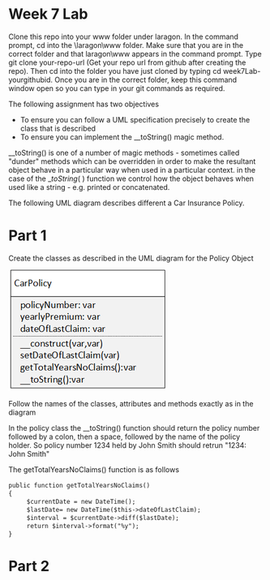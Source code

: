 # Week 7 Lab

Clone this repo into your www folder under laragon. In the command prompt, cd into the \laragon\www folder. Make sure that you are in the correct folder and that laragon\www appears in the command prompt. Type git clone your-repo-url (Get your repo url from github after creating the repo). Then cd into the folder you have just cloned by typing cd week7Lab-yourgithubid. Once you are in the correct folder, keep this command window open so you can type in your git commands as required.

The following assignment has two objectives
- To ensure you can follow a UML specification precisely to create the class that is described
- To ensure you can implement the \__toString() magic method.
  
\__toString() is one of a number of magic methods - sometimes called "dunder" methods which can be overridden in order to make the resultant object behave in a particular way when used in a particular context.
in the case of the \__toString_( ) function we control how the object behaves when used like a string - e.g. printed or concatenated.

The following UML diagram describes different a Car Insurance Policy. 

# Part 1
Create the classes as described in the UML diagram for the Policy Object

![alt text](CarPolicy.png)

Follow the names of the classes, attributes and methods exactly as in the diagram

In the policy class the \__toString() function should return the policy number followed by a colon, then a space, followed by the name of the policy holder. So policy number 1234 held by John Smith should retrun "1234: John Smith"

The getTotalYearsNoClaims() function is as follows
```
public function getTotalYearsNoClaims()
{
     $currentDate = new DateTime();
     $lastDate= new DateTime($this->dateOfLastClaim);
     $interval = $currentDate->diff($lastDate);
     return $interval->format("%y");
}
```

# Part 2
